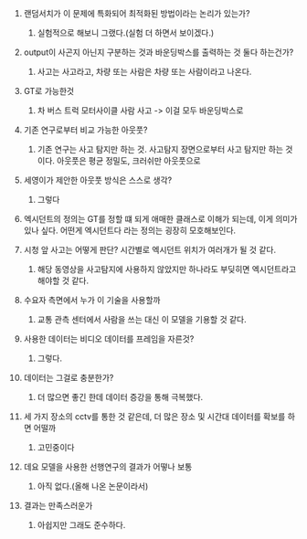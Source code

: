 1. 랜덤서치가 이 문제에 특화되어 최적화된 방법이라는 논리가 있는가?
	1. 실험적으로 해보니 그랬다.(실험 더 하면서 보이겠다.)

2. output이 사곤지 아닌지 구분하는 것과 바운딩박스를 출력하는 것 둘다 하는건가?
	1. 사고는 사고라고, 차량 또는 사람은 차량 또는 사람이라고 나온다.
3. GT로 가능한것
	1. 차 버스 트럭 모터사이클 사람 사고 -> 이걸 모두 바운딩박스로
4. 기존 연구로부터 비교 가능한 아웃풋?
	1. 기존 연구는 사고 탐지만 하는 것. 사고탐지 장면으로부터 사고 탐지만 하는 것이다. 아웃풋은 평균 정밀도, 크러쉬만 아웃풋으로
5. 세영이가 제안한 아웃풋 방식은 스스로 생각?
	1. 그렇다
6. 엑시던트의 정의는 GT를 정할 떄 되게 애매한 클래스로 이해가 되는데, 이게 의미가 있나 싶다. 어떤게 엑시던트다 라는 정의는 굉장히 모호해보인다. 

7. 시청 앞 사고는 어떻게 판단? 시간별로 엑시던트 위치가 여러개가 될 것 같다.
	1. 해당 동영상을 사고탐지에 사용하지 않았지만 하나라도 부딪히면 엑시던트라고 해야할 것 같다.
8. 수요자 측면에서 누가 이 기술을 사용할까
	1. 교통 관측 센터에서 사람을 쓰는 대신 이 모델을 기용할 것 같다.
9. 사용한 데이터는 비디오 데이터를 프레임을 자른것?
	1. 그렇다.
10. 데이터는 그걸로 충분한가?
	1. 더 많으면 좋긴 한데 데이터 증강을 통해 극복했다.
11. 세 가지 장소의 cctv를 통한 것 같은데, 더 많은 장소 및 시간대 데이터를 확보를 하면 어떨까
	1. 고민중이다
12. 데요 모델을 사용한 선행연구의 결과가 어떻나 보통
	1. 아직 없다.(올해 나온 논문이라서)
13. 결과는 만족스러운가
	1. 아쉽지만 그래도 준수하다.
